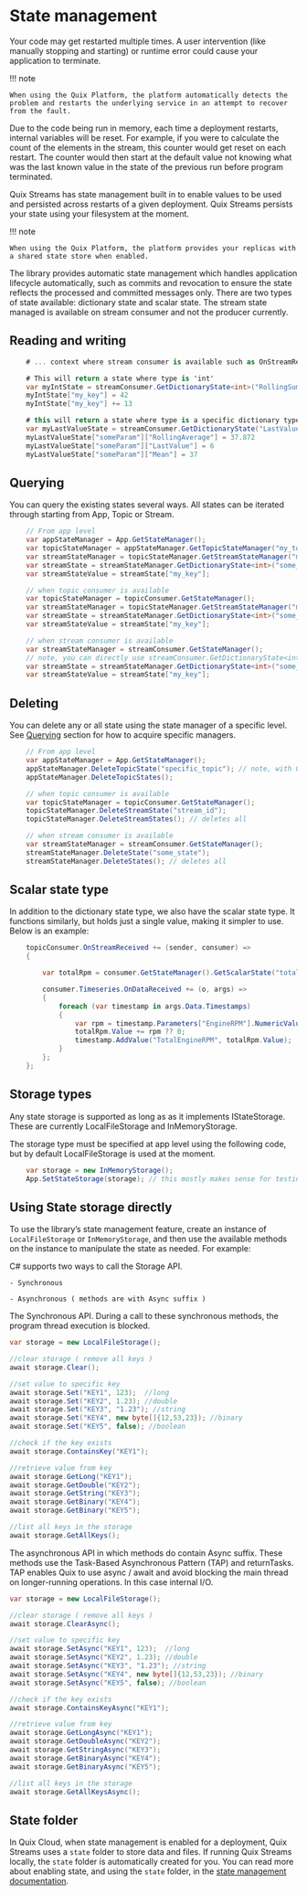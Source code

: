# State management

Your code may get restarted multiple times. A user intervention (like manually stopping and starting) or runtime error could cause your application to terminate. 

!!! note

	When using the Quix Platform, the platform automatically detects the problem and restarts the underlying service in an attempt to recover from the fault.

Due to the code being run in memory, each time a deployment restarts, internal variables will be reset. For example, if you were to calculate the count of the elements in the stream, this counter would get reset on each restart. The counter would then start at the default value not knowing what was the last known value in the state of the previous run before program terminated.

Quix Streams has state management built in to enable values to be used and persisted across restarts of a given deployment. Quix Streams persists your state using your filesystem at the moment.

!!! note

	When using the Quix Platform, the platform provides your replicas with a shared state store when enabled.

The library provides automatic state management which handles application lifecycle automatically, such as commits and revocation to ensure the state reflects the processed and committed messages only. There are two types of state available: dictionary state and scalar state. The stream state managed is available on stream consumer and not the producer currently.

## Reading and writing


``` cs
    # ... context where stream consumer is available such as OnStreamReceived, OnDataReceived handlers ...

    # This will return a state where type is 'int'
    var myIntState = streamConsumer.GetDictionaryState<int>("RollingSum");   
    myIntState["my_key"] = 42
    myIntState["my_key"] += 13

    # this will return a state where type is a specific dictionary type, with default value
    var myLastValueState = streamConsumer.GetDictionaryState("LastValue", (missingKey) => new Dictionary<string, double>());
    myLastValueState["someParam"]["RollingAverage"] = 37.872
    myLastValueState["someParam"]["LastValue"] = 6
    myLastValueState["someParam"]["Mean"] = 37
```

## Querying

You can query the existing states several ways. All states can be iterated through starting from App, Topic or Stream.

``` cs
    // From app level
    var appStateManager = App.GetStateManager();
    var topicStateManager = appStateManager.GetTopicStateManager("my_topic");  // note, with Quix Manager broker, this would be topic id
    var streamStateManager = topicStateManager.GetStreamStateManager("my_stream_id");
    var streamState = streamStateManager.GetDictionaryState<int>("some_state"); // work same as in other samples
    var streamStateValue = streamState["my_key"];

    // when topic consumer is available
    var topicStateManager = topicConsumer.GetStateManager();
    var streamStateManager = topicStateManager.GetStreamStateManager("my_stream_id");
    var streamState = streamStateManager.GetDictionaryState<int>("some_state"); // work same as in other samples
    var streamStateValue = streamState["my_key"];

    // when stream consumer is available
    var streamStateManager = streamConsumer.GetStateManager();
    // note, you can directly use streamConsumer.GetDictionaryState<int>("some_state") instead if don't need other management API access
    var streamState = streamStateManager.GetDictionaryState<int>("some_state"); // work same as in other samples
    var streamStateValue = streamState["my_key"];
```

## Deleting

You can delete any or all state using the state manager of a specific level. See [Querying](#querying) section for how to acquire specific managers.

``` cs
    // From app level
    var appStateManager = App.GetStateManager();
    appStateManager.DeleteTopicState("specific_topic"); // note, with Quix Manager broker, this would be topic id
    appStateManager.DeleteTopicStates();

    // when topic consumer is available
    var topicStateManager = topicConsumer.GetStateManager();
    topicStateManager.DeleteStreamState("stream_id");
    topicStateManager.DeleteStreamStates(); // deletes all

    // when stream consumer is available
    var streamStateManager = streamConsumer.GetStateManager();
    streamStateManager.DeleteState("some_state");
    streamStateManager.DeleteStates(); // deletes all
```

## Scalar state type
In addition to the dictionary state type, we also have the scalar state type. It functions similarly, but holds just a single value, making it simpler to use. Below is an example:

``` cs
    topicConsumer.OnStreamReceived += (sender, consumer) =>
    {

        var totalRpm = consumer.GetStateManager().GetScalarState("total_rpm", (key) => 0d);

        consumer.Timeseries.OnDataReceived += (o, args) =>
        {
            foreach (var timestamp in args.Data.Timestamps)
            {
                var rpm = timestamp.Parameters["EngineRPM"].NumericValue;
                totalRpm.Value += rpm ?? 0;
                timestamp.AddValue("TotalEngineRPM", totalRpm.Value);
            }
        };
    };
```

## Storage types

Any state storage is supported as long as as it implements IStateStorage. These are currently LocalFileStorage and InMemoryStorage.

The storage type must be specified at app level using the following code, but by default LocalFileStorage is used at the moment.

``` cs
    var storage = new InMemoryStorage();
    App.SetStateStorage(storage); // this mostly makes sense for testing until other storage types are implemented
```

## Using State storage directly

To use the library’s state management feature, create an instance of `LocalFileStorage` or `InMemoryStorage`, and then use the available methods on the instance to manipulate the state as needed. For example:

C\# supports two ways to call the Storage API.

    - Synchronous

    - Asynchronous ( methods are with Async suffix )

The Synchronous API. During a call to these synchronous methods, the
program thread execution is blocked.

``` cs
var storage = new LocalFileStorage();

//clear storage ( remove all keys )
await storage.Clear();

//set value to specific key
await storage.Set("KEY1", 123);  //long
await storage.Set("KEY2", 1.23); //double
await storage.Set("KEY3", "1.23"); //string
await storage.Set("KEY4", new byte[]{12,53,23}); //binary
await storage.Set("KEY5", false); //boolean

//check if the key exists
await storage.ContainsKey("KEY1");

//retrieve value from key
await storage.GetLong("KEY1");
await storage.GetDouble("KEY2");
await storage.GetString("KEY3");
await storage.GetBinary("KEY4");
await storage.GetBinary("KEY5");

//list all keys in the storage
await storage.GetAllKeys();
```

The asynchronous API in which methods do contain Async suffix. These methods use the Task-Based Asynchronous Pattern (TAP) and returnTasks. TAP enables Quix to use async / await and avoid blocking the main thread on longer-running operations. In this case internal I/O.

``` cs
var storage = new LocalFileStorage();

//clear storage ( remove all keys )
await storage.ClearAsync();

//set value to specific key
await storage.SetAsync("KEY1", 123);  //long
await storage.SetAsync("KEY2", 1.23); //double
await storage.SetAsync("KEY3", "1.23"); //string
await storage.SetAsync("KEY4", new byte[]{12,53,23}); //binary
await storage.SetAsync("KEY5", false); //boolean

//check if the key exists
await storage.ContainsKeyAsync("KEY1");

//retrieve value from key
await storage.GetLongAsync("KEY1");
await storage.GetDoubleAsync("KEY2");
await storage.GetStringAsync("KEY3");
await storage.GetBinaryAsync("KEY4");
await storage.GetBinaryAsync("KEY5");

//list all keys in the storage
await storage.GetAllKeysAsync();
```
    
## State folder

In Quix Cloud, when state management is enabled for a deployment, Quix Streams uses a `state` folder to store data and files. If running Quix Streams locally, the `state` folder is automatically created for you. You can read more about enabling state, and using the `state` folder, in the [state management documentation](https://quix.io/docs/platform/how-to/state-management.html).

